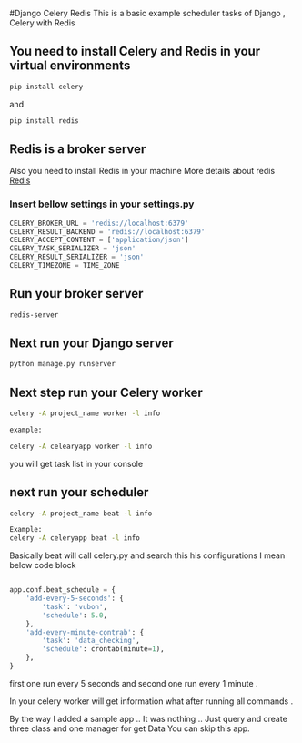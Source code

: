 #Django Celery Redis 
This is a basic example scheduler tasks of Django , Celery with Redis 

## You need to install Celery and Redis in your virtual environments 
```bash
pip install celery 
```
and 
```bash
pip install redis 
``` 

## Redis is a broker server 
Also you need to install Redis in your machine 
More details about redis [Redis](https://redis.io/)

### Insert bellow settings in your settings.py 

```python
CELERY_BROKER_URL = 'redis://localhost:6379'
CELERY_RESULT_BACKEND = 'redis://localhost:6379'
CELERY_ACCEPT_CONTENT = ['application/json']
CELERY_TASK_SERIALIZER = 'json'
CELERY_RESULT_SERIALIZER = 'json'
CELERY_TIMEZONE = TIME_ZONE

```

## Run your broker server 
```bash
redis-server
```

## Next run your Django server
```bash
python manage.py runserver
``` 

## Next step run your Celery worker 
```bash
celery -A project_name worker -l info

example:

celery -A celearyapp worker -l info
```
you will get task list in your console 

## next run your scheduler 
```bash
celery -A project_name beat -l info

Example:
celery -A celeryapp beat -l info
```
Basically beat will call celery.py and search this his configurations I mean below code block
```python

app.conf.beat_schedule = {
    'add-every-5-seconds': {
        'task': 'vubon',
        'schedule': 5.0,
    },
    'add-every-minute-contrab': {
        'task': 'data_checking',
        'schedule': crontab(minute=1),
    },
}
``` 
first one run every 5 seconds and second one run every 1 minute . 

In your celery worker will get information what after running all commands . 

By the way I added a sample app .. It was nothing .. Just query and create three class and one manager for get Data 
You can skip this app. 
